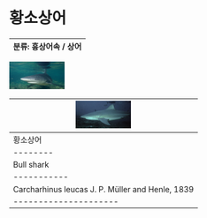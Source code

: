 황소상어
============
|분류: 흉상어속 / 상어|
|----------|

<img src="bs1.jpeg" width="100px" height="50px" title="bs"/>

|<img src="bs2.jpeg" width="100px" height="50px" title="bs"/>|
|---------------------------------|
|황소상어||
|--------|
|Bull shark|이명:(없음)|
|-----------|-------------|
|Carcharhinus leucas J. P. Müller and Henle, 1839|
|---------------------||
